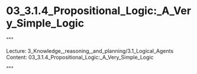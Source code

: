 # 03_3.1.4_Propositional_Logic:_A_Very_Simple_Logic

"""

Lecture: 3_Knowledge,_reasoning,_and_planning/3.1_Logical_Agents
Content: 03_3.1.4_Propositional_Logic:_A_Very_Simple_Logic

"""

